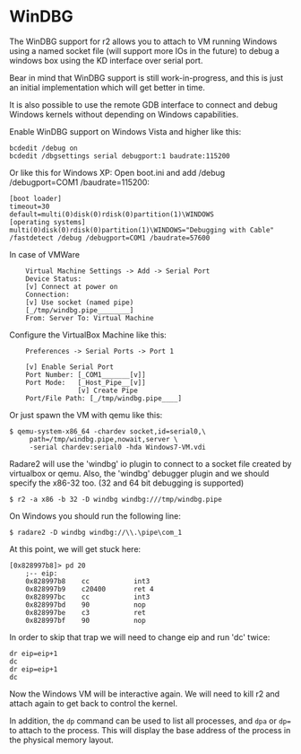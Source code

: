 # WinDBG

The WinDBG support for r2 allows you to attach to VM running Windows
using a named socket file (will support more IOs in the future) to
debug a windows box using the KD interface over serial port.

Bear in mind that WinDBG support is still work-in-progress, and this is
just an initial implementation which will get better in time.

It is also possible to use the remote GDB interface to connect and
debug Windows kernels without depending on Windows capabilities.

Enable WinDBG support on Windows Vista and higher like this:
```
bcdedit /debug on
bcdedit /dbgsettings serial debugport:1 baudrate:115200
```
Or like this for Windows XP:
	Open boot.ini and add /debug /debugport=COM1 /baudrate=115200:
```
[boot loader]
timeout=30
default=multi(0)disk(0)rdisk(0)partition(1)\WINDOWS
[operating systems]
multi(0)disk(0)rdisk(0)partition(1)\WINDOWS="Debugging with Cable" /fastdetect /debug /debugport=COM1 /baudrate=57600
```
In case of VMWare
```
	Virtual Machine Settings -> Add -> Serial Port
	Device Status:
	[v] Connect at power on
	Connection:
	[v] Use socket (named pipe)
	[_/tmp/windbg.pipe________]
	From: Server To: Virtual Machine
```
Configure the VirtualBox Machine like this:
```
    Preferences -> Serial Ports -> Port 1

    [v] Enable Serial Port
    Port Number: [_COM1_______[v]]
    Port Mode:   [_Host_Pipe__[v]]
                 [v] Create Pipe
    Port/File Path: [_/tmp/windbg.pipe____]
```
Or just spawn the VM with qemu like this:
```
$ qemu-system-x86_64 -chardev socket,id=serial0,\
     path=/tmp/windbg.pipe,nowait,server \
     -serial chardev:serial0 -hda Windows7-VM.vdi
```

Radare2 will use the 'windbg' io plugin to connect to a socket file
created by virtualbox or qemu. Also, the 'windbg' debugger plugin and
we should specify the x86-32 too. (32 and 64 bit debugging is supported)
```
$ r2 -a x86 -b 32 -D windbg windbg:///tmp/windbg.pipe
```

On Windows you should run the following line:
```
$ radare2 -D windbg windbg://\\.\pipe\com_1
```
At this point, we will get stuck here:
```
[0x828997b8]> pd 20
	;-- eip:
	0x828997b8    cc           int3
	0x828997b9    c20400       ret 4
	0x828997bc    cc           int3
	0x828997bd    90           nop
	0x828997be    c3           ret
    0x828997bf    90           nop
```

In order to skip that trap we will need to change eip and run 'dc' twice:
```
dr eip=eip+1
dc
dr eip=eip+1
dc
```
Now the Windows VM will be interactive again. We will need to kill r2 and
attach again to get back to control the kernel.

In addition, the `dp` command can be used to list all processes, and
`dpa` or `dp=` to attach to the process. This will display the base
address of the process in the physical memory layout.

